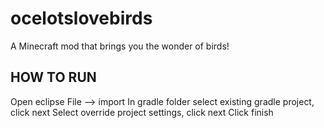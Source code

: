 # ocelotslovebirds
A Minecraft mod that brings you the wonder of birds!

HOW TO RUN
--------------
Open eclipse
File --> import
In gradle folder select existing gradle project, click next
Select override project settings, click next
Click finish
